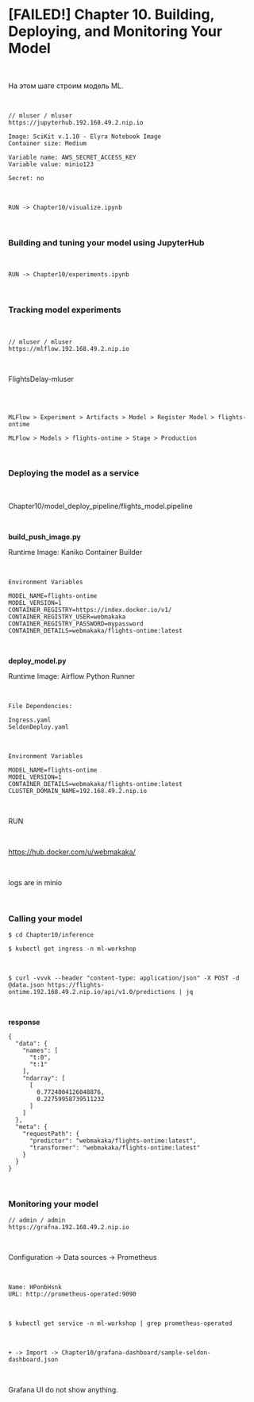 # [FAILED!] Chapter 10. Building, Deploying, and Monitoring Your Model

<br/>

На этом шаге строим модель ML.

<br/>

```
// mluser / mluser
https://jupyterhub.192.168.49.2.nip.io

Image: SciKit v.1.10 - Elyra Notebook Image
Container size: Medium

Variable name: AWS_SECRET_ACCESS_KEY
Variable value: minio123

Secret: no
```

<br/>

```
RUN -> Chapter10/visualize.ipynb
```

<br/>

### Building and tuning your model using JupyterHub

<br/>

```
RUN -> Chapter10/experiments.ipynb
```

<br/>

### Tracking model experiments

<br/>

```
// mluser / mluser
https://mlflow.192.168.49.2.nip.io
```

<br/>

FlightsDelay-mluser

<br/>

<br/>

```
MLFlow > Experiment > Artifacts > Model > Register Model > flights-ontime

MLFlow > Models > flights-ontime > Stage > Production
```

<br/>

### Deploying the model as a service

<br/>

Chapter10/model_deploy_pipeline/flights_model.pipeline

<br/>

**build_push_image.py**

Runtime Image: Kaniko Container Builder

<br/>

```
Environment Variables

MODEL_NAME=flights-ontime
MODEL_VERSION=1
CONTAINER_REGISTRY=https://index.docker.io/v1/
CONTAINER_REGISTRY_USER=webmakaka
CONTAINER_REGISTRY_PASSWORD=mypassword
CONTAINER_DETAILS=webmakaka/flights-ontime:latest
```

<br/>

**deploy_model.py**

Runtime Image: Airflow Python Runner

<br/>

```
File Dependencies:

Ingress.yaml
SeldonDeploy.yaml
```

<br/>

```
Environment Variables

MODEL_NAME=flights-ontime
MODEL_VERSION=1
CONTAINER_DETAILS=webmakaka/flights-ontime:latest
CLUSTER_DOMAIN_NAME=192.168.49.2.nip.io
```

<br/>

RUN

<br/>

https://hub.docker.com/u/webmakaka/

<br/>

logs are in minio

<br/>

### Calling your model

```
$ cd Chapter10/inference
```

```
$ kubectl get ingress -n ml-workshop
```

<br/>

```
$ curl -vvvk --header "content-type: application/json" -X POST -d @data.json https://flights-ontime.192.168.49.2.nip.io/api/v1.0/predictions | jq
```

<br/>

**response**

```
{
  "data": {
    "names": [
      "t:0",
      "t:1"
    ],
    "ndarray": [
      [
        0.7724004126048876,
        0.22759958739511232
      ]
    ]
  },
  "meta": {
    "requestPath": {
      "predictor": "webmakaka/flights-ontime:latest",
      "transformer": "webmakaka/flights-ontime:latest"
    }
  }
}

```

<br/>

### Monitoring your model

```
// admin / admin
https://grafna.192.168.49.2.nip.io
```

<br/>

Configuration -> Data sources -> Prometheus

<br/>

```
Name: HPonbHsnk
URL: http://prometheus-operated:9090
```

<br/>

```
$ kubectl get service -n ml-workshop | grep prometheus-operated
```

<br/>

```
+ -> Import -> Chapter10/grafana-dashboard/sample-seldon-dashboard.json
```

<br/>

Grafana UI do not show anything.
